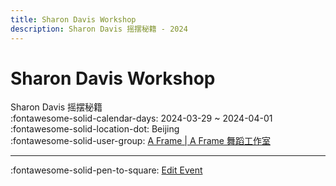 ```yaml
---
title: Sharon Davis Workshop
description: Sharon Davis 摇摆秘籍 - 2024
---
```


# Sharon Davis Workshop 

Sharon Davis 摇摆秘籍  
:fontawesome-solid-calendar-days: 2024-03-29 ~ 2024-04-01  
:fontawesome-solid-location-dot: Beijing  
:fontawesome-solid-user-group: [A Frame | A Frame 舞蹈工作室](https://swing.kids/zh_CN/a-frame)  


---

:fontawesome-solid-pen-to-square: [Edit Event](https://github.com/swingdance/events/issues/new?assignees=&labels=update+event&projects=&template=03-update_entity.yml&title=Update%20Event%3A%20zh_CN%20%E2%80%A2%20Sharon%20Davis%20Workshop&region=zh_CN&year=2024&id=beijing-sharon-davis-workshop&name=Sharon%20Davis%20Workshop&org_id=a-frame)
